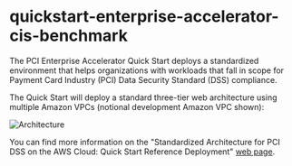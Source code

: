 # quickstart-enterprise-accelerator-cis-benchmark

The PCI Enterprise Accelerator Quick Start deploys a standardized environment that helps organizations with workloads that fall in scope for Payment Card Industry (PCI) Data Security Standard (DSS) compliance.

The Quick Start will deploy a standard three-tier web architecture using multiple Amazon VPCs (notional development Amazon VPC shown):

![Architecture](https://docs.aws.amazon.com/quickstart/latest/accelerator-pci/images/pci-on-aws-architecture.png)

You can find more information on the "Standardized Architecture for PCI DSS on the AWS Cloud: Quick Start Reference Deployment" [web page](https://docs.aws.amazon.com/quickstart/latest/accelerator-pci/welcome.html).

